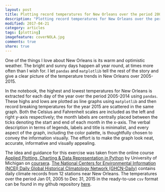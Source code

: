 ```yaml
---
layout: post
title: Plotting record temperatures for New Orleans over the period 2005-2015
description: "Plotting record temperatures for New Orleans over the period 2005-2015 using pandas and matplotlib."
modified: 2017-04-21
category: articles
tags: [plotting]
imagefeature: coverNOLA.jpg
comments: true
share: true
---
```


One of the things I love about New Orleans is its warm and optimistic weather. The bright and sunny days happen all year round, at times more often than I wish for. I let ```pandas``` and `matplotlib` tell the rest of the story and give a clear picture of the temperature trends in New Orleans over 2005-2015.

In the notebook, the highest and lowest temperatures for New Orleans is extracted for each day of the year over the 
period 2005-2014 using `pandas`. 
These highs and lows are plotted as line graphs using `matplotlib` and 
then record breaking temperatures for the year 2015 are scattered in the same graph. 
Both the Celsius and Fahrenheit scales are included as the left and right y-axis respectively; 
the month labels are centrally placed between the ticks denoting the start and end of each month in the x-axis. 
The verbal description in terms of legends, labels and title is minimalist, 
and every aspect of the graph, including the color palette, is thoughtfully chosen to convey the information visually. 
The effort is to make the graph look neat, accurate, informative and visually appealing. 

The idea and guidance for this exercise was taken from the online course [Applied Plotting, Charting & Data Representation in Python](https://www.coursera.org/learn/python-plotting) by University of Michigan on [coursera](https://www.coursera.org/). 
[The National Centers for Environmental Information (NCEI) Daily Global Historical Climatology Network (GHCN-Daily)](https://www1.ncdc.noaa.gov/pub/data/ghcn/daily/readme.txt) contains daily climate records from 12 stations near New Orleans. 
The temperatures over the period Jan 01, 2005 to Dec 31, 2015 in the ready-to-use `csv` format can be found in my github repository [here](https://github.com/AashitaK/Plotting-Record-Temperatures). 


